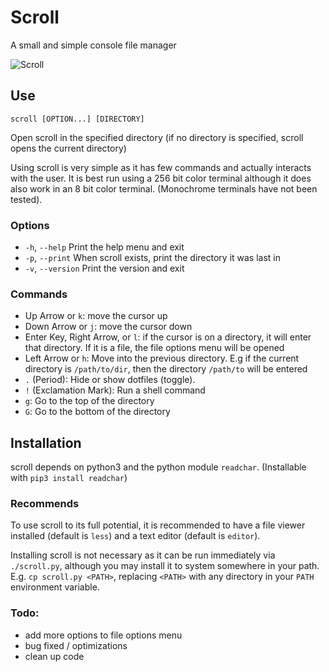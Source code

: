 # Scroll

A small and simple console file manager

![Scroll](https://imgur.com/fij9ZNR.png)

## Use

    scroll [OPTION...] [DIRECTORY]

Open scroll in the specified directory (if no directory is specified, scroll opens the current directory)

Using scroll is very simple as it has few commands and actually interacts with the user. It is best run using a 256 bit color terminal although it does also work in an 8 bit color terminal. (Monochrome terminals have not been tested).


### Options

* `-h`, `--help`              Print the help menu and exit 
* `-p`, `--print`             When scroll exists, print the directory it was last in
* `-v`, `--version`           Print the version and exit

### Commands

* Up Arrow or `k`: move the cursor up
* Down Arrow or `j`: move the cursor down
* Enter Key, Right Arrow, or `l`: if the cursor is on a directory, it will enter that directory. If it is a file, the file options menu will be opened
* Left Arrow or `h`: Move into the previous directory. E.g if the current directory is `/path/to/dir`, then the directory `/path/to` will be entered
* `.` (Period): Hide or show dotfiles (toggle).
* `!` (Exclamation Mark): Run a shell command
* `g`: Go to the top of the directory
* `G`: Go to the bottom of the directory


## Installation
scroll depends on python3 and the python module `readchar`. (Installable with `pip3 install readchar`)

### Recommends
To use scroll to its full potential, it is recommended to have a file viewer installed (default is `less`) and a text editor (default is `editor`).

Installing scroll is not necessary as it can be run immediately via `./scroll.py`, although you may install it to system somewhere in your path. E.g. `cp scroll.py <PATH>`, replacing `<PATH>` with any directory in your `PATH` environment variable.

### Todo:

- add more options to file options menu
- bug fixed / optimizations
- clean up code


